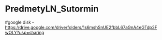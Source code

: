 # PredmetyLN_Sutormin
#google disk - https://drive.google.com/drive/folders/1s6mshSnUE2fbbL67aGnA4eGTdp3FwOLY?usp=sharing
